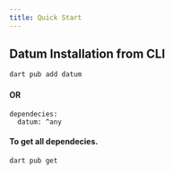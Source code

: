 ```yaml
---
title: Quick Start
---
```


## Datum Installation from CLI

```dart
dart pub add datum
```
#### OR

```
dependecies:
  datum: ^any
```
#### To get all dependecies.

```
dart pub get
```










